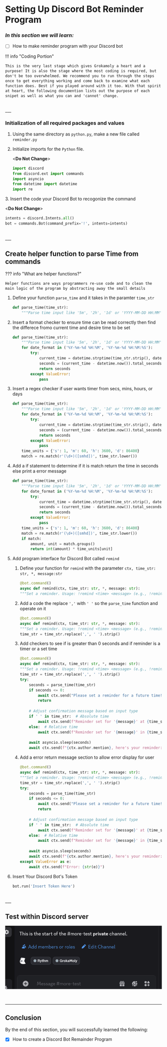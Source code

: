 # Setting Up Discord Bot Reminder Program

### _In this section we will learn:_

- [ ] How to make reminder program with your Discord bot

!!! info "Coding Portion"

    This is the very last stage which gives Grokamoly a heart and a purpose! It is also the stage where the most coding is required, but don't be too overwhelmed. We recommend you to run through the steps once to get everything working and come back to examine what each function does. Best if you played around with it too. With that spirit at heart, the following documention lists out the purpose of each snipet as well as what you can and 'cannot' change.

<br>
___

### Initialization of all required packages and values

1. Using the same directory as `python.py`, make a new file called `reminder.py`

2. Initialize imports for the `Python` file.

   <**Do Not Change**>

   ```py
   import discord
   from discord.ext import commands
   import asyncio
   from datetime import datetime
   import re
   ```

3\. Insert the code your Discord Bot to recogonize the command

<**Do Not Change**>

```py
intents = discord.Intents.all()
bot = commands.Bot(command_prefix='!', intents=intents)
```

<br>
___

## Create helper function to parse Time from commands

??? info "What are helper functions?"

    Helper functions are ways programmers re-use code and to clean the main logic of the program by abstracting away the small details

1.  Define your function `parse_time` and it takes in the paramter `time_str`

    ```py
    def parse_time(time_str):
        """Parse time input like '5m', '2h', '1d' or 'YYYY-MM-DD HH:MM'"""
    ```

2.  Insert a format checker to ensure time can be read correctly then find the differece fromo current time and desire time to be set

    ```py
    def parse_time(time_str):
        """Parse time input like '5m', '2h', '1d' or 'YYYY-MM-DD HH:MM'"""
        for date_format in ('%Y-%m-%d %H:%M', '%Y-%m-%d %H:%M:%S'):
            try:
                current_time = datetime.strptime(time_str.strip(), date_formate)
                seconds = (current_time - datetime.now()).total_seconds()
                return seconds
            except ValueError:
                pass
    ```

3.  Insert a regex checker if user wants timer from secs, mins, hours, or days

    ```py
    def parse_time(time_str):
        """Parse time input like '5m', '2h', '1d' or 'YYYY-MM-DD HH:MM'"""
        for date_format in ('%Y-%m-%d %H:%M', '%Y-%m-%d %H:%M:%S'):
            try:
                current_time = datetime.strptime(time_str.strip(), date_formate)
                seconds = (current_time - datetime.now()).total_seconds()
                return seconds
            except ValueError:
                pass
        time_units = {'s': 1, 'm': 60, 'h': 3600, 'd': 86400}
        match = re.match(r'(\d+)([smhd])', time_str.lower())
    ```

4.  Add a if statement to determine if it is match return the time in seconds else print a error message

    ```py
    def parse_time(time_str):
        """Parse time input like '5m', '2h', '1d' or 'YYYY-MM-DD HH:MM'"""
        for date_format in ('%Y-%m-%d %H:%M', '%Y-%m-%d %H:%M:%S'):
            try:
                current_time = datetime.strptime(time_str.strip(), date_formate)
                seconds = (current_time - datetime.now()).total_seconds()
                return seconds
            except ValueError:
                pass
        time_units = {'s': 1, 'm': 60, 'h': 3600, 'd': 86400}
        match = re.match(r'(\d+)([smhd])', time_str.lower())
        if match:
            amount, unit = match.groups()
            return int(amount) * time_units[unit]
    ```

5.  Add program interface for Discord Bot called `remind`

    1.  Define your function for `remind` with the parameter `ctx, time_str: str, *, message:str`

        ```py
        @bot.command()
        async def remind(ctx, time_str: str, *, message: str):
        """Set a reminder. Usage: !remind <time> <message> (e.g., !remind 5m Break or !remind "2025-04-03 14:30" Meeting)"""
        ```

    2.  Add a code the replace `','` with `' '` so the `parse_time` function and operate on it

        ```py
        @bot.command()
        async def remind(ctx, time_str: str, *, message: str):
        """Set a reminder. Usage: !remind <time> <message> (e.g., !remind 5m Break or !remind "2025-04-03 14:30" Meeting)"""
        time_str = time_str.replace(',', ' ').strip()
        ```

    3.  Add checkers to see if is greater than 0 seconds and if reminder is a timer or a set time

        ```py
        @bot.command()
        async def remind(ctx, time_str: str, *, message: str):
        """Set a reminder. Usage: !remind <time> <message> (e.g., !remind 5m Break or !remind "2025-04-03 14:30" Meeting)"""
        time_str = time_str.replace(',', ' ').strip()
        try:
            seconds = parse_time(time_str)
            if seconds <= 0:
                await ctx.send("Please set a reminder for a future time!")
                return

            # Adjust confirmation message based on input type
            if ' ' in time_str:  # Absolute time
                await ctx.send(f"Reminder set for '{message}' at {time_str}.")
            else:  # Relative time
                await ctx.send(f"Reminder set for '{message}' in {time_str}.")

            await asyncio.sleep(seconds)
            await ctx.send(f"{ctx.author.mention}, here's your reminder: {message}")
        ```

    4.  Add a error return message section to allow error display for user

        ```py
        @bot.command()
        async def remind(ctx, time_str: str, *, message: str):
        """Set a reminder. Usage: !remind <time> <message> (e.g., !remind 5m Break or !remind "2025-04-03 14:30" Meeting)"""
        time_str = time_str.replace(',', ' ').strip()
        try:
            seconds = parse_time(time_str)
            if seconds <= 0:
                await ctx.send("Please set a reminder for a future time!")
                return

            # Adjust confirmation message based on input type
            if ' ' in time_str:  # Absolute time
                await ctx.send(f"Reminder set for '{message}' at {time_str}.")
            else:  # Relative time
                await ctx.send(f"Reminder set for '{message}' in {time_str}.")

            await asyncio.sleep(seconds)
            await ctx.send(f"{ctx.author.mention}, here's your reminder: {message}")
        except ValueError as e:
            await ctx.send(f"Error: {str(e)}")
        ```

6.  Insert Your Discord Bot's Token

    ```py
    bot.run('Insert Token Here')
    ```

<br>
___

## Test within Discord server

![gif](./assets/taskthree/Discord_reminder_program.gif 'Reminder Program')

<br>

---

## Conclusion

By the end of this section, you will successfully learned the following:

- [x] How to create a Discord Bot Remainder Program
